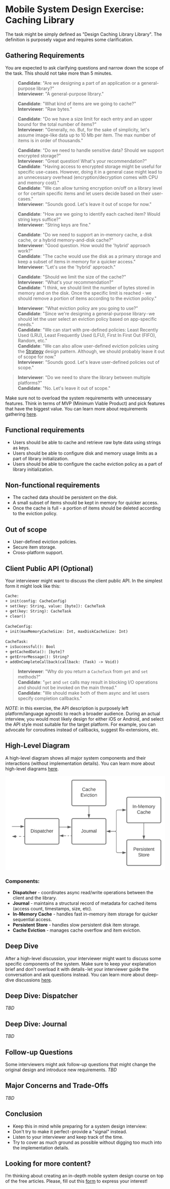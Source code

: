 # Mobile System Design Exercise: Caching Library
The task might be simply defined as "Design Caching Library Library". The definition is purposely vague and requires some clarification.

## Gathering Requirements
You are expected to ask clarifying questions and narrow down the scope of the task. This should not take more than 5 minutes.

> **Candidate**: "Are we designing a part of an application or a general-purpose library?"  
> **Interviewer**: "A general-purpose library."  
 
> **Candidate**: "What kind of items are we going to cache?"  
> **Interviewer**: "Raw bytes."  

> **Candidate**: "Do we have a size limit for each entry and an upper bound for the total number of items?"  
> **Interviewer**: "Generally, no. But, for the sake of simplicity, let's assume image-like data up to 10 Mb per item. The max number of items is in order of thousands."  

> **Candidate**: "Do we need to handle sensitive data? Should we support encrypted storage?"  
> **Interviewer**: "Great question! What's your recommendation?"  
> **Candidate**: "Having access to encrypted storage might be useful for specific use-cases. However, doing it in a general case might lead to an unnecessary overhead (encryption/decryption comes with CPU and memory cost)."  
> **Candidate**: "We can allow turning encryption on/off on a library level or for certain specific items and let users decide based on their user-cases."  
> **Interviewer**: "Sounds good. Let's leave it out of scope for now."  

> **Candidate**: "How are we going to identify each cached item? Would string keys suffice?"  
> **Interviewer**: "String keys are fine."  

> **Candidate**: "Do we need to support an in-memory cache, a disk cache, or a hybrid memory-and-disk cache?"  
> **Interviewer**: "Good question. How would the 'hybrid' approach work?"  
> **Candidate**: "The cache would use the disk as a primary storage and keep a subset of items in memory for a quicker access."  
> **Interviewer**: "Let's use the 'hybrid' approach."  

> **Candidate**: "Should we limit the size of the cache?"  
> **Interviewer**: "What's your recommendation?"  
> **Candidate**: "I think, we should limit the number of bytes stored in memory and on the disk. Once the specific limit is reached - we should remove a portion of items according to the eviction policy."  

> **Interviewer**: "What eviction policy are you going to use?"  
> **Candidate**: "Since we're designing a general-purpose library - we should let the user select an eviction policy based on app-specific needs."  
> **Candidate**: "We can start with pre-defined policies: Least Recently Used (LRU), Least Frequently Used (LFU), First In First Out (FIFO), Random, etc."  
> **Candidate**: "We can also allow user-defined eviction policies using the [Strategy](https://en.wikipedia.org/wiki/Strategy_pattern) design pattern. Although, we should probably leave it out of scope for now."  
> **Interviewer**: "Sounds good. Let's leave user-defined policies out of scope."  

> **Interviewer**: "Do we need to share the library between multiple platforms?"  
> **Candidate**: "No. Let's leave it out of scope."  

Make sure not to overload the system requirements with unnecessary features. Think in terms of MVP (Minimum Viable Product) and pick features that have the biggest value. You can learn more about requirements gathering [here](https://github.com/weeeBox/mobile-system-design#gathering-requirements).

## Functional requirements
- Users should be able to cache and retrieve raw byte data using strings as keys.
- Users should be able to configure disk and memory usage limits as a part of library initialization.
- Users should be able to configure the cache eviction policy as a part of library initialization.

## Non-functional requirements
- The cached data should be persistent on the disk.
- A small subset of items should be kept in memory for quicker access.
- Once the cache is full - a portion of items should be deleted according to the eviction policy.

## Out of scope
- User-defined eviction policies.
- Secure item storage.
- Cross-platform support.

## Client Public API (Optional)
Your interviewer might want to discuss the client public API. In the simplest form it might look like this:

```
Cache:
+ init(config: CacheConfig)
+ set(key: String, value: [byte]): CacheTask
+ get(key: String): CacheTask
+ clear()

CacheConfig:
+ init(maxMemoryCacheSize: Int, maxDiskCacheSize: Int)

CacheTask:
+ isSuccessful(): Bool
+ getCachedData(): [byte]?
+ getErrorMessage(): String?
+ addOnCompleteCallback(callback: (Task) -> Void))
```

> **Interviewer**: "Why do you return a `CacheTask` from `get` and `set` methods?"  
> **Candidate**: "`get` and `set` calls may result in blocking I/O operations and should not be invoked on the main thread."  
> **Candidate**: "We should make both of them async and let users specify completion callbacks."  

_NOTE_: in this exercise, the API description is purposely left platform/language agnostic to reach a broader audience. During an actual interview, you would most likely design for either iOS or Android, and select the API style most suitable for the target platform. For example, you can advocate for coroutines instead of callbacks, suggest Rx-extensions, etc.  

## High-Level Diagram
A high-level diagram shows all major system components and their interactions (without implementation details). You can learn more about high-level diagrams [here](https://github.com/weeeBox/mobile-system-design#high-level-diagram).

![High-level Diagram](/images/exercise-caching-library-high-level-diagram.svg)

### Components:
- **Dispatcher** - coordinates async read/write operations between the client and the library.  
- **Journal** - maintains a structural record of metadata for cached items (access count, timestamps, size, etc).  
- **In-Memory Cache** - handles fast in-memory item storage for quicker sequential access.  
- **Persistent Store** - handles slow persistent disk item storage.  
- **Cache Eviction** - manages cache overflow and item eviction.  

## Deep Dive
After a high-level discussion, your interviewer might want to discuss some specific components of the system. Make sure to keep your explanation brief and don't overload it with details - let your interviewer guide the conversation and ask questions instead. You can learn more about deep-dive discussions [here](https://github.com/weeeBox/mobile-system-design#deep-dive-tweet-feed-flow).  

## Deep Dive: Dispatcher
_TBD_

## Deep Dive: Journal
_TBD_

## Follow-up Questions
Some interviewers might ask follow-up questions that might change the original design and introduce new requirements.
_TBD_

## Major Concerns and Trade-Offs
_TBD_

## Conclusion
- Keep this in mind while preparing for a system design interview:
- Don't try to make it perfect - provide a "signal" instead.
- Listen to your interviewer and keep track of the time.
- Try to cover as much ground as possible without digging too much into the implementation details.

## Looking for more content?
I’m thinking about creating an in-depth mobile system design course on top of the free articles. Please, fill out this [form](https://forms.gle/KfvmZhPNPMRBE8Jj9) to express your interest!
